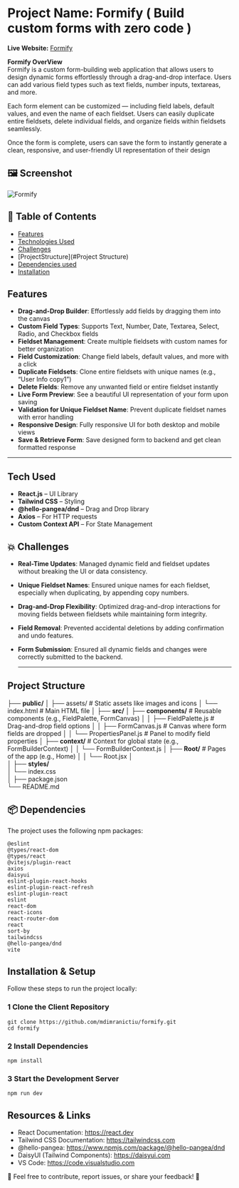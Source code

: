 # Project Name: Formify ( Build custom forms with zero code )


**Live Website:** [Formify](https://formify-taupe.vercel.app/) 

**Formify OverView**  
Formify is a custom form-building web application that allows users to design dynamic forms effortlessly through a drag-and-drop interface. Users can add various field types such as text fields, number inputs, textareas, and more.

Each form element can be customized — including field labels, default values, and even the name of each fieldset. Users can easily duplicate entire fieldsets, delete individual fields, and organize fields within fieldsets seamlessly.

Once the form is complete, users can save the form to instantly generate a clean, responsive, and user-friendly UI representation of their design

 ## 🖼 Screenshot  
![Formify](https://i.ibb.co/1GZvX6W5/Screenshot-20-4-2025-23713-formify-taupe-vercel-app.jpg)

## 📖 Table of Contents

- [Features](#features)
- [Technologies Used](#technologies-used)
- [Challenges](#Challenges)
- [ProjectStructure](#Project Structure)
- [Dependencies used](#dependencies-used)
- [Installation](#installation)


## Features  

- **Drag-and-Drop Builder**: Effortlessly add fields by dragging them into the canvas  
- **Custom Field Types**: Supports Text, Number, Date, Textarea, Select, Radio, and Checkbox fields  
- **Fieldset Management**: Create multiple fieldsets with custom names for better organization  
- **Field Customization**: Change field labels, default values, and more with a click  
- **Duplicate Fieldsets**: Clone entire fieldsets with unique names (e.g., “User Info copy1”)  
- **Delete Fields**: Remove any unwanted field or entire fieldset instantly  
- **Live Form Preview**: See a beautiful UI representation of your form upon saving  
- **Validation for Unique Fieldset Name**: Prevent duplicate fieldset names with error handling  
- **Responsive Design**: Fully responsive UI for both desktop and mobile views  
- **Save & Retrieve Form**: Save designed form to backend and get clean formatted response  

---

##  Tech Used 

- **React.js** – UI Library  
- **Tailwind CSS** – Styling  
- **@hello-pangea/dnd** – Drag and Drop library  
- **Axios** – For HTTP requests  
- **Custom Context API** – For State Management 

## 💥 Challenges

- **Real-Time Updates**: Managed dynamic field and fieldset updates without breaking the UI or data consistency.
- **Unique Fieldset Names**: Ensured unique names for each fieldset, especially when duplicating, by appending copy numbers.
- **Drag-and-Drop Flexibility**: Optimized drag-and-drop interactions for moving fields between fieldsets while maintaining form integrity.
- **Field Removal**: Prevented accidental deletions by adding confirmation and undo features.
- **Form Submission**: Ensured all dynamic fields and changes were correctly submitted to the backend.


  ---
##  Project Structure
├── **public/**
│   ├── assets/               # Static assets like images and icons
│   └── index.html            # Main HTML file
│
├── **src/**
│   ├── **components/**       # Reusable components (e.g., FieldPalette, FormCanvas)
│   │   ├── FieldPalette.js   # Drag-and-drop field options
│   │   ├── FormCanvas.js     # Canvas where form fields are dropped
│   │   └── PropertiesPanel.js # Panel to modify field properties
│   ├── **context/**          # Context for global state (e.g., FormBuilderContext)
│   │   └── FormBuilderContext.js
│   ├── **Root/**            # Pages of the app (e.g., Home)
│   │   └── Root.jsx
│  
│
├── **styles/**               
│   └── index.css           
│
├── package.json             
└── README.md                 



## 📦 Dependencies  
The project uses the following npm packages:  
```
@eslint
@types/react-dom
@types/react
@vitejs/plugin-react
axios
daisyui
eslint-plugin-react-hooks
eslint-plugin-react-refresh
eslint-plugin-react
eslint
react-dom
react-icons
react-router-dom
react
sort-by
tailwindcss
@hello-pangea/dnd
vite
```

##  Installation & Setup  
Follow these steps to run the project locally:  
### 1 Clone the Client Repository  
```
git clone https://github.com/mdimranictiu/formify.git
cd formify
```

### 2 Install Dependencies
```
npm install
```
### 3 Start the Development Server
```
npm run dev
```

 ## Resources & Links
- React Documentation: https://react.dev
- Tailwind CSS Documentation: https://tailwindcss.com
- @hello-pangea: https://www.npmjs.com/package/@hello-pangea/dnd
- DaisyUI (Tailwind Components): https://daisyui.com
- VS Code: https://code.visualstudio.com

📌 Feel free to contribute, report issues, or share your feedback! 🚀